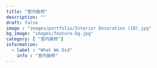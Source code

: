 ```yaml
---
title: "室内裝修"
description: ""
draft: false
image : "images/portfolio/Interior Decoration (18).jpg"
bg_image: "images/feature-bg.jpg"
category: [ "室内裝修"]
information:
  - label : "What We Did"
    info : "室内裝修"
---
```




